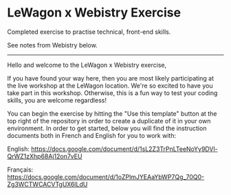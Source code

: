 # LeWagon x Webistry Exercise

Completed exercise to practise technical, front-end skills.

See notes from Webistry below.

___

Hello and welcome to the LeWagon x Webistry exercise,

If you have found your way here, then you are most likely participating at the live workshop at the LeWagon location. We're so excited to have you take part in this workshop. Otherwise, this is a fun way to test your coding skills, you are welcome regardless!

You can begin the exercise by hitting the "Use this template" button at the top right of the repository in order to create a duplicate of it in your own environment. In order to get started, below you will find the instruction documents both in French and English for you to work with:

English: https://docs.google.com/document/d/1sL2Z3TrPnLTeeNoYy9DVl-QrWZ1zXhp68Aj12on7vEU

Français: https://docs.google.com/document/d/1oZPlmJYEAaYbWP7Qg_70Q0-Zg3WCTWCACVTgUX6lLdU
